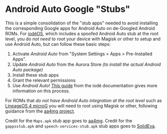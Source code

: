 # Android Auto Google "Stubs"

This is a simple consolidation of the "stub apps" needed to avoid installing the corresponding Google apps for Android Auto on de-Googled Android ROMs. For [iodéOS](https://iode.tech), which includes a spoofed Android Auto stub at the root level, you do *not need to root* your device with Magisk or other to setup and use Android Auto, but can follow these basic steps:
1. Activate *Android Auto* from "System Settings > Apps > Pre-Installed Apps".
2. Update *Android Auto* from the Aurora Store *(to install the actual Android Auto package)*
3. Install these stub apps
4. Grant the relevant permissions
5. Use *Android Auto*!
[This guide](https://iode.tech/documentation/android-auto/) from the iodé documentation gives more information on this process.

For ROMs that *do not have Android Auto integration at the root level* such as [LineageOS 4 microG](https://lineage.microg.org) you will need to root using Magisk or other, following guidance from the [aa4mg project](https://github.com/sn-00-x/aa4mg/).

Credit for the `Maps.apk` stub app goes to [aa4mg](https://github.com/sn-00-x/aa4mg/). Credit for the `gappsstub.apk` and `speech-services-stub.apk` stub apps goes to [SolidEva](https://github.com/SolidEva/android-auto-stub/).